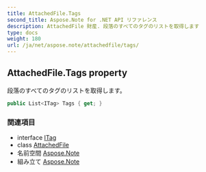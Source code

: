 ```yaml
---
title: AttachedFile.Tags
second_title: Aspose.Note for .NET API リファレンス
description: AttachedFile 財産. 段落のすべてのタグのリストを取得します
type: docs
weight: 180
url: /ja/net/aspose.note/attachedfile/tags/
---
```

## AttachedFile.Tags property

段落のすべてのタグのリストを取得します。

```csharp
public List<ITag> Tags { get; }
```

### 関連項目

* interface [ITag](../../itag/)
* class [AttachedFile](../)
* 名前空間 [Aspose.Note](../../attachedfile/)
* 組み立て [Aspose.Note](../../../)


